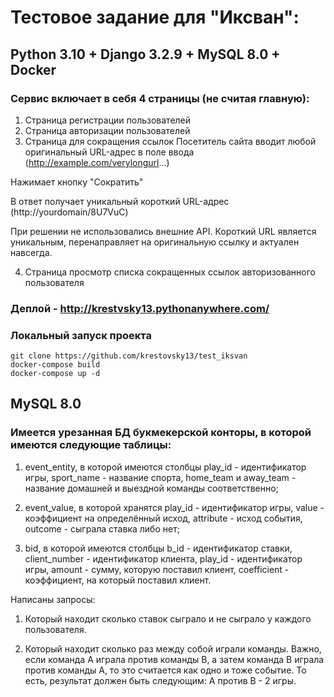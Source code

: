 # Тестовое задание для "Иксван":

## Python 3.10 + Django 3.2.9 + MySQL 8.0 + Docker

### Сервис включает в себя 4 страницы (не считая главную):

1. Страница регистрации пользователей
2. Страница авторизации пользователей
3. Страница для сокращения ссылок
Посетитель сайта вводит любой оригинальный URL-адрес в поле ввода (http://example.com/verylongurl...)

Нажимает кнопку "Сократить"

В ответ получает уникальный короткий URL-адрес (http://yourdomain/8U7VuC)

При решении не использовались внешние API. Короткий URL является уникальным, перенаправляет на оригинальную ссылку и актуален навсегда.

4. Страница просмотр списка сокращенных ссылок авторизованного пользователя

### Деплой - http://krestvsky13.pythonanywhere.com/

### Локальный запуск проекта
```
git clone https://github.com/krestovsky13/test_iksvan
docker-compose build
docker-compose up -d
```

## MySQL 8.0

### Имеется урезанная БД букмекерской конторы, в которой имеются следующие таблицы:

1. event_entity,  в которой имеются  столбцы play_id - идентификатор игры, sport_name - название спорта, home_team и away_team - название домашней и выездной команды соответственно;

2. event_value, в которой хранятся play_id - идентификатор игры, value - коэффициент на определённый исход, attribute - исход события, outcome - сыграла ставка либо нет;

3. bid, в которой имеются столбцы b_id - идентификатор ставки, client_number - идентификатор клиента, play_id - идентификатор игры, amount - сумму, которую поставил клиент, coefficient - коэффициент, на который поставил клиент.

Написаны запросы:

1. Который находит  сколько ставок сыграло и не сыграло у каждого пользователя.

2. Который находит сколько раз между собой играли команды. Важно, если команда А играла против команды В, а затем команда В играла против команды А, то это считается как одно и тоже событие. То есть, результат должен быть следующим: А против В - 2 игры.
